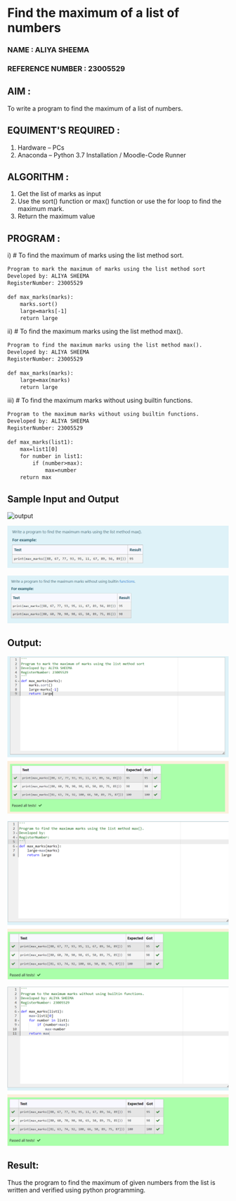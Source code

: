 # Find the maximum of a list of numbers
### NAME : ALIYA SHEEMA
### REFERENCE NUMBER : 23005529

## AIM :
To write a program to find the maximum of a list of numbers.

## EQUIMENT'S REQUIRED :

1.	Hardware – PCs
2.	Anaconda – Python 3.7 Installation / Moodle-Code Runner

## ALGORITHM :

1.	Get the list of marks as input
2.	Use the sort() function or max() function or use the for loop to find the maximum mark.
3.	Return the maximum value

## PROGRAM :

i)	# To find the maximum of marks using the list method sort.
```
Program to mark the maximum of marks using the list method sort
Developed by: ALIYA SHEEMA
RegisterNumber: 23005529

def max_marks(marks):
    marks.sort()
    large=marks[-1]
    return large
```



ii)	# To find the maximum marks using the list method max().
```
Program to find the maximum marks using the list method max().
Developed by: ALIYA SHEEMA
RegisterNumber: 23005529

def max_marks(marks):
    large=max(marks)
    return large
```

iii) # To find the maximum marks without using builtin functions.
```
Program to the maximum marks without using builtin functions.
Developed by: ALIYA SHEEMA
RegisterNumber: 23005529

def max_marks(list1):
    max=list1[0]
    for number in list1:
        if (number>max):
            max=number
    return max
```
## Sample Input and Output
![output](./img/max_marks1.jpg)

![Alt text](max_function.png)

![Alt text](max_without_fn.png)

## Output:

![Alt text](sort_output.png)

![Alt text](function_output.png)


![Alt text](without_fn_output.png)



## Result:
Thus the program to find the maximum of given numbers from the list is written and verified using python programming.